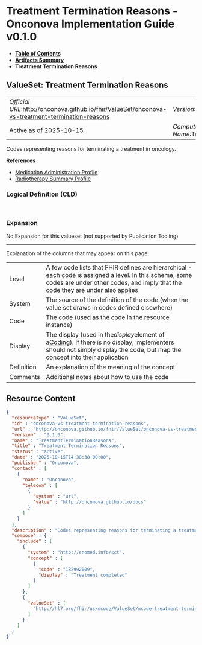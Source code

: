 # Treatment Termination Reasons - Onconova Implementation Guide v0.1.0

* [**Table of Contents**](toc.md)
* [**Artifacts Summary**](artifacts.md)
* **Treatment Termination Reasons**

## ValueSet: Treatment Termination Reasons 

| | |
| :--- | :--- |
| *Official URL*:http://onconova.github.io/fhir/ValueSet/onconova-vs-treatment-termination-reasons | *Version*:0.1.0 |
| Active as of 2025-10-15 | *Computable Name*:TreatmentTerminationReasons |

 
Codes representing reasons for terminating a treatment in oncology. 

 **References** 

* [Medication Administration Profile](StructureDefinition-onconova-medication-administration.md)
* [Radiotherapy Summary Profile](StructureDefinition-onconova-radiotherapy-summary.md)

### Logical Definition (CLD)

 

### Expansion

No Expansion for this valueset (not supported by Publication Tooling)

-------

 Explanation of the columns that may appear on this page: 

| | |
| :--- | :--- |
| Level | A few code lists that FHIR defines are hierarchical - each code is assigned a level. In this scheme, some codes are under other codes, and imply that the code they are under also applies |
| System | The source of the definition of the code (when the value set draws in codes defined elsewhere) |
| Code | The code (used as the code in the resource instance) |
| Display | The display (used in the*display*element of a[Coding](http://hl7.org/fhir/R4/datatypes.html#Coding)). If there is no display, implementers should not simply display the code, but map the concept into their application |
| Definition | An explanation of the meaning of the concept |
| Comments | Additional notes about how to use the code |



## Resource Content

```json
{
  "resourceType" : "ValueSet",
  "id" : "onconova-vs-treatment-termination-reasons",
  "url" : "http://onconova.github.io/fhir/ValueSet/onconova-vs-treatment-termination-reasons",
  "version" : "0.1.0",
  "name" : "TreatmentTerminationReasons",
  "title" : "Treatment Termination Reasons",
  "status" : "active",
  "date" : "2025-10-15T14:38:38+00:00",
  "publisher" : "Onconova",
  "contact" : [
    {
      "name" : "Onconova",
      "telecom" : [
        {
          "system" : "url",
          "value" : "http://onconova.github.io/docs"
        }
      ]
    }
  ],
  "description" : "Codes representing reasons for terminating a treatment in oncology.",
  "compose" : {
    "include" : [
      {
        "system" : "http://snomed.info/sct",
        "concept" : [
          {
            "code" : "182992009",
            "display" : "Treatment completed"
          }
        ]
      },
      {
        "valueSet" : [
          "http://hl7.org/fhir/us/mcode/ValueSet/mcode-treatment-termination-reason"
        ]
      }
    ]
  }
}

```

